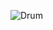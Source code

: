 
![Drum](https://github.com/Jeeva-Karthikeyan/Drum-Kit/assets/125634373/7cb62c2e-1373-47aa-9022-c50f2c6d77a4)
